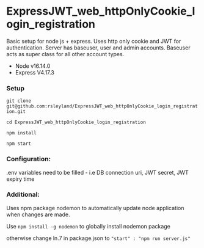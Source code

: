 # ExpressJWT_web_httpOnlyCookie_login_registration
Basic setup for node js + express. Uses http only cookie and JWT for authentication. 
Server has baseuser, user and admin accounts. Baseuser acts as super class for all other account types.

- Node v16.14.0
- Express V4.17.3

### Setup
`git clone git@github.com:rsleyland/ExpressJWT_web_httpOnlyCookie_login_registration.git`

`cd ExpressJWT_web_httpOnlyCookie_login_registration`

`npm install`

`npm start`

### Configuration:
.env variables need to be filled - i.e DB connection uri, JWT secret, JWT expiry time
### Additional:
Uses npm package nodemon to automatically update node application when changes are made.

Use `npm install -g nodemon` to globally install nodemon package

otherwise change ln.7 in package.json to `"start" : "npm run server.js"`
